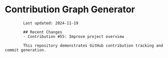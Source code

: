 # Contribution Graph Generator
            
            Last updated: 2024-11-19
            
            ## Recent Changes
            - Contribution #55: Improve project overview
            
            This repository demonstrates GitHub contribution tracking and commit generation.
        